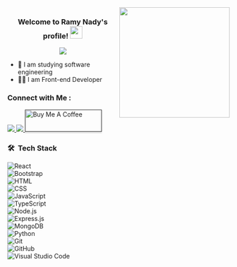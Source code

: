 <img width="250" align="right" src="https://c.tenor.com/_DOBjnGspYAAAAAM/code-coding.gif">

<h3 align="center">
  Welcome to Ramy Nady's profile!
  <img src="https://media.giphy.com/media/hvRJCLFzcasrR4ia7z/giphy.gif" width="28">
</h3>

<p align="center">
  <a href="https://github.com/DenverCoder1/readme-typing-svg">
    <img src="https://readme-typing-svg.herokuapp.com/?lines=Front-end%20web%20developer;Always%20learning%20new%20things&font=Fira%20Code&center=true&width=440&height=45&color=f75c7e&vCenter=true&size=22">
  </a>
</p> 

- 🏢 I am studying software engineering  
- 👨‍💻 I am Front-end Developer  

### Connect with Me :

<a href="http://linkedin.com/in/ramy-nady-1a766625a" target="_blank">
  <img src="https://img.shields.io/badge/-Ramy%20Nady-0077B5?style=for-the-badge&logo=Linkedin&logoColor=white"/>
</a>
<a href="https://t.me/ramynady8" target="_blank">
  <img src="https://img.shields.io/badge/-Ramy%20Nady-0077B5?style=for-the-badge&logo=Telegram&logoColor=white"/>
</a>

<a href="" target="_blank">
  <img src="https://cdn.buymeacoffee.com/buttons/v2/lato-orange.png" alt="Buy Me A Coffee" style="height: 50px !important;width: 174px !important;box-shadow: 0px 3px 2px 0px rgba(190, 190, 190, 0.5) !important;-webkit-box-shadow: 0px 3px 2px 0px rgba(190, 190, 190, 0.5) !important;" >
</a>

### 🛠 &nbsp;Tech Stack  
![React](https://img.shields.io/badge/-React-05122A?style=flat&logo=react)&nbsp;  
![Bootstrap](https://img.shields.io/badge/-Bootstrap-05122A?style=flat&logo=bootstrap&logoColor=563D7C)&nbsp;  
![HTML](https://img.shields.io/badge/-HTML-05122A?style=flat&logo=HTML5)&nbsp;  
![CSS](https://img.shields.io/badge/-CSS-05122A?style=flat&logo=CSS3&logoColor=1572B6)&nbsp;  
![JavaScript](https://img.shields.io/badge/-JavaScript-05122A?style=flat&logo=javascript)&nbsp;  
![TypeScript](https://img.shields.io/badge/-TypeScript-05122A?style=flat&logo=typescript&logoColor=3178C6)&nbsp;  
![Node.js](https://img.shields.io/badge/-Node.js-05122A?style=flat&logo=node.js&logoColor=339933)&nbsp;  
![Express.js](https://img.shields.io/badge/-Express.js-05122A?style=flat&logo=express&logoColor=FFFFFF)&nbsp;  
![MongoDB](https://img.shields.io/badge/-MongoDB-05122A?style=flat&logo=mongodb&logoColor=47A248)&nbsp;  
![Python](https://img.shields.io/badge/-Python%20-05122A?style=flat&logo=python)&nbsp;  
![Git](https://img.shields.io/badge/-Git-05122A?style=flat&logo=git)&nbsp;  
![GitHub](https://img.shields.io/badge/-GitHub-05122A?style=flat&logo=github)&nbsp;  
![Visual Studio Code](https://img.shields.io/badge/-Visual%20Studio%20Code-05122A?style=flat&logo=visual-studio-code&logoColor=007ACC)&nbsp;  
